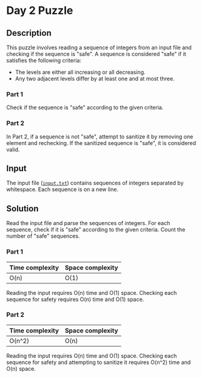 # Day 2 Puzzle

## Description

This puzzle involves reading a sequence of integers from an input file and checking if the sequence is "safe".
A sequence is considered "safe" if it satisfies the following criteria:
- The levels are either all increasing or all decreasing.
- Any two adjacent levels differ by at least one and at most three.

### Part 1

Check if the sequence is "safe" according to the given criteria.

### Part 2

In Part 2, if a sequence is not "safe", attempt to sanitize it by removing one element and rechecking. If the sanitized sequence is "safe", it is considered valid.

## Input

The input file ([`input.txt`](src\main\resources\input\day2\input.txt)) contains sequences of integers separated by whitespace. Each sequence is on a new line.

## Solution

Read the input file and parse the sequences of integers. For each sequence, check if it is "safe" according to the given criteria. Count the number of "safe" sequences.

### Part 1

|Time complexity|Space complexity|
|---|---|
|O(n)|O(1)|

Reading the input requires O(n) time and O(1) space. Checking each sequence for safety requires O(n) time and O(1) space.

### Part 2

|Time complexity|Space complexity|
|---|---|
|O(n^2)|O(n)|

Reading the input requires O(n) time and O(1) space. Checking each sequence for safety and attempting to sanitize it requires O(n^2) time and O(n) space.
